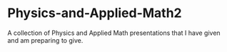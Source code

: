 # Physics-and-Applied-Math2

A collection of Physics and Applied Math presentations that I have given and am preparing to give.
